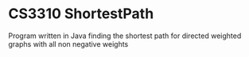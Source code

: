 # CS3310 ShortestPath
 Program written in Java finding the shortest path for directed weighted graphs with all non negative weights
